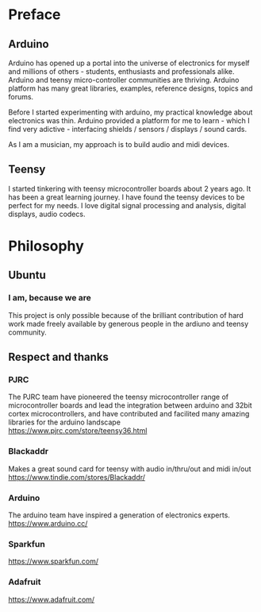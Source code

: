 # Preface
## Arduino
Arduino has opened up a portal into the universe of electronics for myself and millions of others - students, enthusiasts and professionals alike. Arduino and teensy micro-controller communities are thriving. Arduino platform has many great libraries, examples, reference designs, topics and forums. 

Before I started experimenting with arduino, my practical knowledge about electronics was thin. Arduino provided a platform for me to learn - which I find very adictive - interfacing shields / sensors / displays / sound cards. 

As I am a musician, my approach is to build audio and midi devices.
## Teensy
I started tinkering with teensy microcontroller boards about 2 years ago. It has been a great learning journey. I have found the teensy devices to be perfect for my needs. I love digital signal processing and analysis, digital displays, audio codecs. 

# Philosophy
## Ubuntu
### I am, because we are
This project is only possible because of the brilliant contribution of hard work made freely available by generous people in the ardiuno and teensy community. 

## Respect and thanks
### PJRC
The PJRC team have pioneered the teensy microcontroller range of microcontroller boards and lead the integration between arduino and 32bit cortex microcontrollers, and have contributed and facilited many amazing libraries for the arduino landscape
https://www.pjrc.com/store/teensy36.html

### Blackaddr
Makes a great sound card for teensy with audio in/thru/out and midi in/out
https://www.tindie.com/stores/Blackaddr/

### Arduino
The arduino team have inspired a generation of electronics experts. 
https://www.arduino.cc/

### Sparkfun
https://www.sparkfun.com/

### Adafruit
https://www.adafruit.com/
